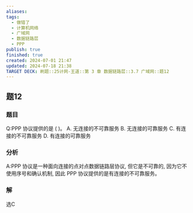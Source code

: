 ```yaml
---
aliases: 
tags:
  - 做错了
  - 计算机网络
  - 广域网
  - 数据链路层
  - PPP
publish: true
finished: true
created: 2024-07-01 21:47
updated: 2024-07-18 21:38
TARGET DECK: 刷题::25计网-王道::第 3 章 数据链路层::3.7 广域网::题12
---
```


## 题12
### 题目
Q:PPP 协议提供的是 ( )。
A. 无连接的不可靠服务 B. 无连接的可靠服务
C. 有连接的不可靠服务 D. 有连接的可靠服务
### 分析
A:PPP 协议是一种面向连接的点对点数据链路层协议, 但它是不可靠的, 因为它不使用序号和确认机制, 因此 PPP 协议提供的是有连接的不可靠服务。
### 解
选C
<!--ID: 1721310017479-->
